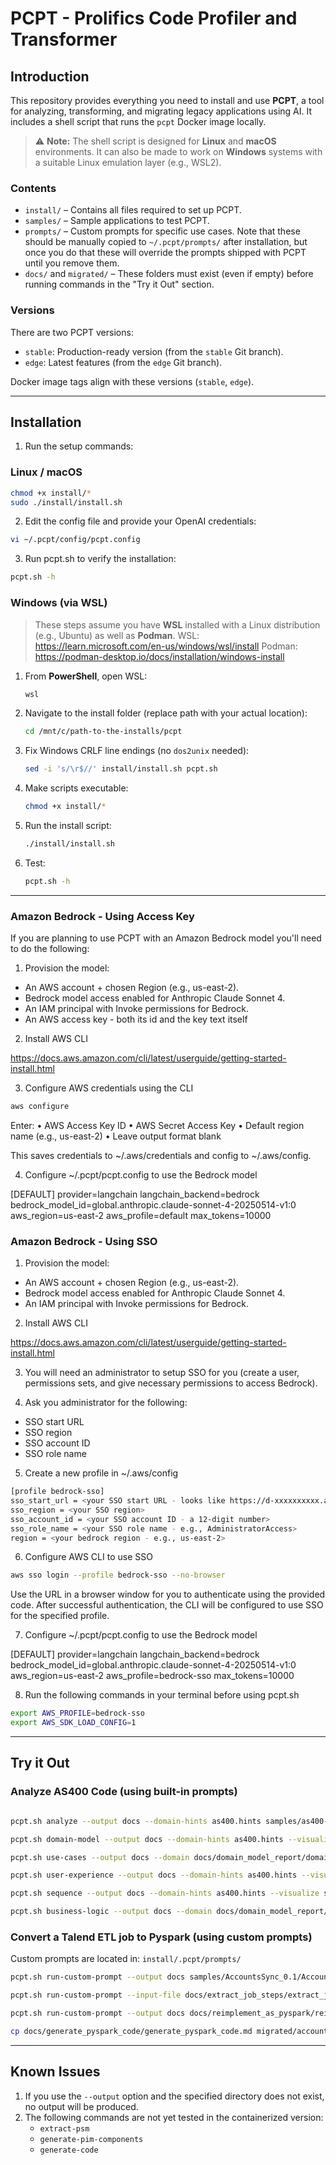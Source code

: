 # PCPT - Prolifics Code Profiler and Transformer

## Introduction

This repository provides everything you need to install and use **PCPT**, a tool for analyzing, transforming, and migrating legacy applications using AI. It includes a shell script that runs the `pcpt` Docker image locally.

> ⚠️ **Note:** The shell script is designed for **Linux** and **macOS** environments. It can also be made to work on **Windows** systems with a suitable Linux emulation layer (e.g., WSL2).

### Contents

- `install/` – Contains all files required to set up PCPT.
- `samples/` – Sample applications to test PCPT.
- `prompts/` – Custom prompts for specific use cases. Note that these should be manually copied to `~/.pcpt/prompts/` after installation, but once you do that these will override the prompts shipped with PCPT until you remove them.
- `docs/` and `migrated/` – These folders must exist (even if empty) before running commands in the "Try it Out" section.

### Versions

There are two PCPT versions:

- `stable`: Production-ready version (from the `stable` Git branch).
- `edge`: Latest features (from the `edge` Git branch).

Docker image tags align with these versions (`stable`, `edge`).

---

## Installation

1. Run the setup commands:

### Linux / macOS
```bash
chmod +x install/*
sudo ./install/install.sh
```

2. Edit the config file and provide your OpenAI credentials:  
```bash
vi ~/.pcpt/config/pcpt.config
```
3. Run pcpt.sh to verify the installation:
```bash
pcpt.sh -h
```

### Windows (via WSL)

> These steps assume you have **WSL** installed with a Linux distribution (e.g., Ubuntu) as well as **Podman**.
> WSL: https://learn.microsoft.com/en-us/windows/wsl/install
> Podman: https://podman-desktop.io/docs/installation/windows-install


1. From **PowerShell**, open WSL:
   ```powershell
   wsl
   ```

2. Navigate to the install folder (replace path with your actual location):
   ```bash
   cd /mnt/c/path-to-the-installs/pcpt
   ```

3. Fix Windows CRLF line endings (no `dos2unix` needed):
   ```bash
   sed -i 's/\r$//' install/install.sh pcpt.sh
   ```

4. Make scripts executable:
   ```bash
   chmod +x install/*
   ```

5. Run the install script:
   ```bash
   ./install/install.sh
   ```

6. Test:
   ```bash
   pcpt.sh -h
   ```

---

### Amazon Bedrock - Using Access Key

If you are planning to use PCPT with an Amazon Bedrock model you'll need to do the following:

1. Provision the model:
- An AWS account + chosen Region (e.g., us-east-2).
- Bedrock model access enabled for Anthropic Claude Sonnet 4. 
- An IAM principal with Invoke permissions for Bedrock.
- An AWS access key - both its id and the key text itself

2. Install AWS CLI

https://docs.aws.amazon.com/cli/latest/userguide/getting-started-install.html

3. Configure AWS credentials using the CLI

```bash
aws configure
```

Enter:
	•	AWS Access Key ID
	•	AWS Secret Access Key
	•	Default region name (e.g., us-east-2)
	•	Leave output format blank

This saves credentials to ~/.aws/credentials and config to ~/.aws/config.

4. Configure ~/.pcpt/pcpt.config to use the Bedrock model

[DEFAULT]
provider=langchain
langchain_backend=bedrock
bedrock_model_id=global.anthropic.claude-sonnet-4-20250514-v1:0
aws_region=us-east-2
aws_profile=default
max_tokens=10000

### Amazon Bedrock - Using SSO

1. Provision the model:
- An AWS account + chosen Region (e.g., us-east-2).
- Bedrock model access enabled for Anthropic Claude Sonnet 4. 
- An IAM principal with Invoke permissions for Bedrock.

2. Install AWS CLI

https://docs.aws.amazon.com/cli/latest/userguide/getting-started-install.html

3. You will need an administrator to setup SSO for you (create a user, permissions sets, and give necessary permissions to access Bedrock).

4. Ask you administrator for the following:

- SSO start URL
- SSO region
- SSO account ID
- SSO role name

5. Create a new profile in ~/.aws/config

```bash
[profile bedrock-sso]
sso_start_url = <your SSO start URL - looks like https://d-xxxxxxxxxx.awsapps.com/start>
sso_region = <your SSO region>
sso_account_id = <your SSO account ID - a 12-digit number>
sso_role_name = <your SSO role name - e.g., AdministratorAccess>
region = <your bedrock region - e.g., us-east-2>
```   

6. Configure AWS CLI to use SSO

```bash
aws sso login --profile bedrock-sso --no-browser
```            
Use the URL in a browser window for you to authenticate using the provided code. After successful authentication, the CLI will be configured to use SSO for the specified profile.

7. Configure ~/.pcpt/pcpt.config to use the Bedrock model

[DEFAULT]
provider=langchain
langchain_backend=bedrock
bedrock_model_id=global.anthropic.claude-sonnet-4-20250514-v1:0
aws_region=us-east-2
aws_profile=bedrock-sso
max_tokens=10000  

8. Run the following commands in your terminal before using pcpt.sh

```bash
export AWS_PROFILE=bedrock-sso
export AWS_SDK_LOAD_CONFIG=1
```

---

## Try it Out

### Analyze AS400 Code (using built-in prompts)

```bash

pcpt.sh analyze --output docs --domain-hints as400.hints samples/as400-sample

pcpt.sh domain-model --output docs --domain-hints as400.hints --visualize samples/as400-sample

pcpt.sh use-cases --output docs --domain docs/domain_model_report/domain_model_report.txt --domain-hints as400.hints --visualize samples/as400-sample

pcpt.sh user-experience --output docs --domain-hints as400.hints --visualize samples/as400-sample

pcpt.sh sequence --output docs --domain-hints as400.hints --visualize samples/as400-sample

pcpt.sh business-logic --output docs --domain docs/domain_model_report/domain_model_report.txt --domain-hints as400.hints samples/as400-sample
```

### Convert a Talend ETL job to Pyspark (using custom prompts)

Custom prompts are located in:
`install/.pcpt/prompts/`
```bash
pcpt.sh run-custom-prompt --output docs samples/AccountsSync_0.1/AccountsSync/items/etljobs/process/Projector_PPM extract_job_steps.templ

pcpt.sh run-custom-prompt --input-file docs/extract_job_steps/extract_job_steps.md --output docs samples/AccountsSync_0.1/AccountsSync/items/etljobs/process/Projector_PPM reimplement_as_pyspark.templ

pcpt.sh run-custom-prompt --output docs docs/reimplement_as_pyspark/reimplement_as_pyspark.md generate_pyspark_code.templ 

cp docs/generate_pyspark_code/generate_pyspark_code.md migrated/accounts_sync_job_v1.py
```

---

## Known Issues
1. If you use the `--output` option and the specified directory does not exist, no output will be produced.
2. The following commands are not yet tested in the containerized version:
   - `extract-psm`
   - `generate-pim-components`
   - `generate-code`
